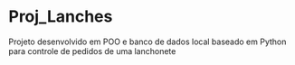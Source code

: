# Proj_Lanches
Projeto desenvolvido em POO e banco de dados local baseado em Python para controle de pedidos de uma lanchonete
